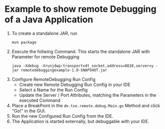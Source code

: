 Example to show remote Debugging of a Java Application
======================================================

1. To create a standalone JAR, run
    ```
    mvn package
    ```
2. Execute the follwing Command. This starts the standalone JAR with Parameter for remote Debugging
    ```
    java -Xdebug -Xrunjdwp:transport=dt_socket,address=8810,server=y -jar remotedebuggingexample-1.0-SNAPSHOT.jar
    ```
3. Configure RemoteDebugging Run Config
    * Create new Remote Debugging Run Config in your IDE
    * Select a Name for the Run Config
    * Update the Server / Port Attributes, matching the Parameters in the executed Command
4. Place a BreakPoint in the ```de.tse.remote.debug.Main.go``` Method and click "Go!" in the GUI.
5. Run the new Configured Run Config from the IDE.
6. The Application is started externally, but debuggable with your IDE.